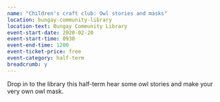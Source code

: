 ```yaml
---
name: "Children's craft club: Owl stories and masks"
location: bungay-community-library
location-text: Bungay Community Library
event-start-date: 2020-02-20
event-start-time: 0930
event-end-time: 1200
event-ticket-price: free
event-category: half-term
breadcrumb: y
---
```


Drop in to the library this half-term hear some owl stories and make your very own owl mask.
